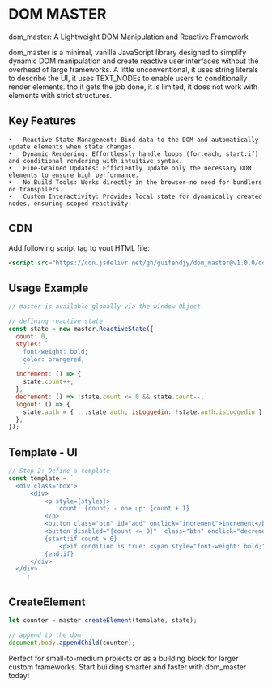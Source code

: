 # DOM MASTER
dom_master: A Lightweight DOM Manipulation and Reactive Framework

dom_master is a minimal, vanilla JavaScript library designed to simplify 
dynamic DOM manipulation and create reactive user interfaces without the 
overhead of large frameworks. A little unconventional, it uses string literals to 
describe the UI, it uses TEXT_NODEs to enable users to conditionally render elements.
tho it gets the job done, it is limited, it does not work with elements with strict structures.

## Key Features
	•	Reactive State Management: Bind data to the DOM and automatically update elements when state changes.
	•	Dynamic Rendering: Effortlessly handle loops (for:each, start:if) and conditional rendering with intuitive syntax.
	•	Fine-Grained Updates: Efficiently update only the necessary DOM elements to ensure high performance.
	•	No Build Tools: Works directly in the browser—no need for bundlers or transpilers.
	•	Custom Interactivity: Provides local state for dynamically created nodes, ensuring scoped reactivity.
 
## CDN
Add following script tag to yout HTML file:
```html
<script src="https://cdn.jsdelivr.net/gh/guifendjy/dom_master@v1.0.0/dommaster.js"></script>
```
## Usage Example
```javascript
// master is available globally via the window Object.

// defining reactive state
const state = new master.ReactiveState({
  count: 0,
  styles: `
    font-weight: bold;
    color: orangered;
    `,
  increment: () => {
    state.count++;
  },
  decrement: () => !state.count <= 0 && state.count--,
  logout: () => {
    state.auth = { ...state.auth, isLoggedin: !state.auth.isLoggedin };
  },
});
```
## Template - UI
```javascript
// Step 2: Define a template
const template = `
  <div class="box">
      <div>
          <p style={styles}>
              count: {count} - one up: {count + 1}
          </p>
          <button class="btn" id="add" onclick="increment">increment</button>
          <button disabled="{count <= 0}"  class="btn" onclick="decrement">decrement</button>
          {start:if count > 0}
              <p>if condition is true: <span style="font-weight: bold;">{count}</span> times</p>
          {end:if}
      </div>
  </div>
    `;
```

## CreateElement

```javascript
let counter = master.createElement(template, state);

// append to the dom
document.body.appendChild(counter);
```
Perfect for small-to-medium projects or as a building block for larger custom frameworks.
Start building smarter and faster with dom_master today!
